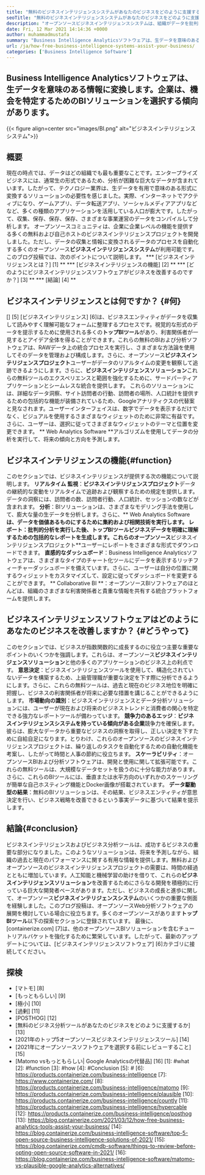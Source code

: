 ```yaml
---
title: "無料のビジネスインテリジェンスシステムがあなたのビジネスをどのように支援するか" 
seoTitle: "無料のビジネスインテリジェンスシステムがあなたのビジネスをどのように支援するか" 
description: "オープンソースビジネスインテリジェンスシステムは、組織がデータを批判的に分析し、有用なビジネス洞察に基づいて効果的な戦略を策定するのに役立ちます。" 
date: Fri, 12 Mar 2021 14:14:36 +0000
author: muhammadmustafa
summary: "Business Intelligence Analyticsソフトウェアは、生データを意味のある情報に変換します。企業は、機会を特定するためのBIソリューションを選択する傾向があります。" 
url: /ja/how-free-business-intelligence-systems-assist-your-business/
categories: ['Business Intelligence Software']
---
```


## Business Intelligence Analyticsソフトウェアは、生データを意味のある情報に変換します。企業は、機会を特定するためのBIソリューションを選択する傾向があります。

{{< figure align=center src="images/BI.png" alt="ビジネスインテリジェンスシステム">}}


## 概要
現在の時点では、データはどの組織でも最も重要なことです。エンタープライズビジネスには、通常生の形式であるため、分析が困難な巨大なデータが含まれています。したがって、テクノロジー業界は、生データを有用で意味のある形式に変換するソリューションの必要性を感じました。実際、インターネットでアクティブになり、ゲームアプリ、データ転送アプリ、ソーシャルメディアアプリなどなど、多くの種類のアプリケーションを活用している人口が膨大です。したがって、収集、保存、保存、保存、さまざまな事業運営のデータをコンパイルして分析します。
オープンソースコミュニティは、企業に企業レベルの機能を提供する多くの無料および自己ホストのビジネスインテリジェンスプロジェクトを開発しました。ただし、データの収集と情報に変換されるデータのプロセスを自動化する多くのオープンソース**ビジネスインテリジェンスシステム**が利用可能です。このブログ投稿では、次のポイントについて説明します。
  *** [ビジネスインテリジェンスとは？] [1] **
  *** [ビジネスインテリジェンスの機能] [2] **
  *** [どのようにビジネスインテリジェンスソフトウェアがビジネスを改善するのですか？] [3] **
  *** [結論] [4] **

## ビジネスインテリジェンスとは何ですか？ {#何}
[] [5] [ビジネスインテリジェンス] [6]は、ビジネスエンティティがデータを収集して読みやすく理解可能なフォームに整理するプロセスです。視覚的な形式のデータを提示するために使用される多くの**トップBIツール**があり、利害関係者が一見するとアイデア全体を得ることができます。これらの無料のBIおよび分析ソフトウェアは、RAWデータ上の統合プロセスを実行し、さまざまな方法論を使用してそのデータを管理および構成します。さらに、オープンソース**ビジネスインテリジェンスプロジェクト**ユーザーがデータのリアルタイムの変更を観察して追跡できるようにします。さらに、**ビジネスインテリジェンスソリューション**これらの無料ツールのエクスペリエンスと範囲を強化するために、サードパーティアプリケーションとシームレスな統合を提供します。
これらのソリューションには、詳細なデータ洞察、サイト訪問者の行動、訪問者の場所、人口統計を提供するための包括的な機能が装備されているため、Googleアナリティクスの代替案と見なされます。ユーザーインターフェイスは、数字でデータを表示するだけでなく、ビジュアルを使用するさまざまなウィジェットのために非常に有益です。さらに、ユーザーは、選択に従ってさまざまなウィジェットのテーマと位置を変更できます。 ** Web Analytics Software **アルゴリズムを使用してデータの分析を実行して、将来の傾向と方向を予測します。

## ビジネスインテリジェンスの機能{#function}
このセクションでは、ビジネスインテリジェンスが提供する次の機能について説明します。
**リアルタイム** **監視**：**ビジネスインテリジェンスプロジェクト**データの継続的な変動をリアルタイムで追跡および観察するための規定を提供します。データの洞察には、訪問者の数、訪問者行動、人口統計、セッションの数などが含まれます。
**分析**：BIソリューションは、さまざまなモデリング手法を使用して、膨大な量の生データを分析します。さらに、** Web Analytics Software **は、データを価値あるものにするために集約および相関技術を実行します。
**レポート**：批判的分析を実行した後、**トップBIツール**ビジネスデータを明確に理解するための包括的なレポートを生成します。これらのオープンソース**ビジネスインテリジェンスプロジェクト**ユーザーにレポートをさまざまな形式でダウンロードできます。
**直感的なダッシュボード**：Business Intelligence Analyticsソフトウェアは、さまざまなタイプのチャート化ツールにデータを表示するリッチフィーチャーダッシュボードを備えています。さらに、ユーザーは自分の位置に関するウィジェットをカスタマイズして、設定に従ってダッシュボードを変更することができます。
** Collaborative BI **：オープンソースBIソフトウェアのほとんどは、組織のさまざまな利害関係者と貴重な情報を共有する統合プラットフォームを提供します。

## ビジネスインテリジェンスソフトウェアはどのようにあなたのビジネスを改善しますか？ {#どうやって}
このセクションでは、ビジネスが指数関数的に成長するのに役立つ主要な重要なポイントのいくつかを強調します。これらは、オープンソース**ビジネスインテリジェンスソリューション**と他の多くのアプリケーションのビジネス上の利点です。
**意思決定**：ビジネスインテリジェンスツールを使用して、構造化されていないデータを構築するため、上級管理職が重要な決定を下す際に分析できるようにします。さらに、これらの無料ツールは、過去と現在のビジネス地位を明確に把握し、ビジネスの利害関係者が将来に必要な措置を講じることができるようにします。
**市場動向の識別**：ビジネスインテリジェンスとデータ分析ソリューションには、ユーザーが現在および将来のビジネストレンドと消費者の関心を特定できる強力なレポートツールが備わっています。
**競争力のあるエッジ**：**ビジネスインテリジェンスシステムを持っている傾向がある企業**競争力を確保します。彼らは、膨大なデータから重要なビジネスの洞察を取得し、正しい決定を下すために自給自足になります。とりわけ、これらのオープンソースのビジネスインテリジェンスプロジェクトは、繰り返しのタスクを自動化するための自動化機能を考案し、したがって時間と人事の節約に役立ちます。
**スケーラビリティ**：オープンソースBIおよび分析ソフトウェアは、開発と使用に関して拡張可能です。これらの無料ツールは、大規模なデータセットを扱うのに十分な能力があります。さらに、これらのBIツールには、垂直または水平方向のいずれかのスケーリングが簡単な自己ホスティング機能とDocker画像が搭載されています。
**データ駆動型の結果**：無料のBIソリューションは、その結果、ビジネスエンティティが意思決定を行い、ビジネス戦略を改善できるという事実データに基づいて結果を提示します。

## 結論{#conclusion}
ビジネスインテリジェンスおよびビジネス分析ツールは、成功するビジネスの重要な部分になりました。このようなソリューションは、将来を予測しながら、組織の過去と現在のパフォーマンスに関する有用な情報を提供します。無料およびオープンソースのビジネスインテリジェンスプロジェクトの需要は、時間の経過とともに増加しています。人工知能と機械学習の助けを借りて、これらの**ビジネスインテリジェンスソリューション**を改善するためにさらなる開発を積極的に行っている巨大な開発者ベースがあります。ただし、ビジネスの成長と進歩に関して、オープンソース**ビジネスインテリジェンスシステム**のいくつかの重要な側面を経験しました。このブログ投稿は、オープンソースWeb分析ソフトウェアの展開を検討している場合に役立ちます。多くのオープンソースがあります**トップBIツール**以下の探索セクションに登録されています。
最後に、[containerize.com] [7]は、他のオープンソースBIソリューションを含むチュートリアルバケットを強化するために繁栄しています。したがって、最新のアップデートについては、[ビジネスインテリジェンスソフトウェア] [6]カテゴリに接続してください。

## 探検
  * [マトモ] [8]
  * [もっともらしい] [9]
  * [極小] [10]
  * [過剰] [11]
  * [POSTHOG] [12]
  * [無料のビジネス分析ツールがあなたのビジネスをどのように支援するか] [13]
  * [2021年のトップ5オープンソースビジネスインテリジェンスツール] [14]
  * [2021年にオープンソースソフトウェアを選択する前にレビューすること] [15]
  * [Matomo vsもっともらしい| Google Analyticsの代替品] [16]
[1]: #what
[2]: #function
[3]: #how
[4]: #Conclusion
[5]: #
[6]: https://products.containerize.com/business-intelligence
[7]: https://www.containerize.com/
[8]: https://products.containerize.com/business-intelligence/matomo
[9]: https://products.containerize.com/business-intelligence/plausible
[10]: https://products.containerize.com/business-intelligence/countly
[11]: https://products.containerize.com/business-intelligence/hypercable
[12]: https://products.containerize.com/business-intelligence/posthog
[13]: https://blog.containerize.com/2021/03/12/how-free-business-analytics-tools-assist-your-business/
[14]: https://blog.containerize.com/business-intelligence-software/top-5-open-source-business-intelligence-solutions-of-2021/
[15]: https://blog.containerize.com/cmdb-software/things-to-review-before-opting-open-source-software-in-2021/
[16]: https://blog.containerize.com/business-intelligence-software/matomo-vs-plausible-google-analytics-alternatives/
